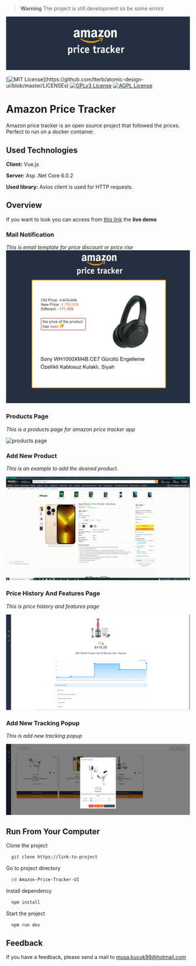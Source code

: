 > **Warning**
> The project is still development so be some errors 

<img src="https://github.com/vankenobi/Amazon-Price-Tracker-UI/blob/main/src/ded.png" alt="logo" />
    
[![MIT License](https://img.shields.io/apm/l/atomic-design-ui.svg?)](https://github.com/tterb/atomic-design-ui/blob/master/LICENSEs)
[![GPLv3 License](https://img.shields.io/badge/License-GPL%20v3-yellow.svg)](https://opensource.org/licenses/)
[![AGPL License](https://img.shields.io/badge/license-AGPL-blue.svg)](http://www.gnu.org/licenses/agpl-3.0)

  
# Amazon Price Tracker

Amazon price tracker is an open source project that followed the prices. Perfect to run on a docker container.



## Used Technologies

**Client:** Vue.js

**Server:** Asp .Net Core 6.0.2

**Used library:** Axios client is used for HTTP requests.
## Overview

If you want to look you can access from [this link](http://44.204.241.92/)  the **live demo**

### Mail Notification 

*This is email template for price discount or price rise*
<img src="https://github.com/vankenobi/Amazon-Price-Tracker-UI/blob/main/src/Ekran%20g%C3%B6r%C3%BCnt%C3%BCs%C3%BC%202022-07-14%20000855.png" alt="mail" />

### Products Page                                                                                                                                                                                                                                                                                            
*This is a products page for amazon price tracker app*

<img src="https://github.com/vankenobi/Amazon-Price-Tracker-UI/blob/main/src/products%20page.gif" alt="products page" />


### Add New Product

*This is an example to add the desired product.* 

<img src="https://github.com/vankenobi/Amazon-Price-Tracker-UI/blob/main/src/Add%20new%20product.gif" alt="add new product" />

### Price History And Features Page 

*This is price history and features page*

<img src="https://github.com/vankenobi/Amazon-Price-Tracker-UI/blob/main/src/pricehistory.png" alt="Price History And Features Page " />


### Add New Tracking Popup 

*This is add new tracking popup*

<img src="https://github.com/vankenobi/Amazon-Price-Tracker-UI/blob/main/src/track%20the%20product.png" alt="add tracking" />

## Run From Your Computer

Clone the project

```bash
  git clone https://link-to-project
```

Go to project directory

```bash
  cd Amazon-Price-Tracker-UI
```

Install dependency

```bash
  npm install
```

Start the project

```bash
  npm run dev
```

  
## Feedback

If you have a feedback, please send a mail to musa.kucuk99@hotmail.com

  
